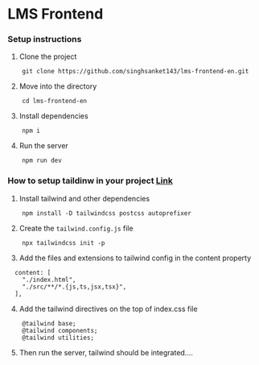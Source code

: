 # LMS Frontend

### Setup instructions

1. Clone the project

```
    git clone https://github.com/singhsanket143/lms-frontend-en.git
```

2. Move into the directory

```
    cd lms-frontend-en
```

3. Install dependencies

```
    npm i
```

4. Run the server
```
    npm run dev
```


### How to setup taildinw in your project [Link](https://tailwindcss.com/docs/guides/vite)

1. Install tailwind and other dependencies
```
    npm install -D tailwindcss postcss autoprefixer
```

2. Create the `tailwind.config.js` file
```
    npx tailwindcss init -p
```

3. Add the files and extensions to tailwind config in the content property
```
  content: [
    "./index.html",
    "./src/**/*.{js,ts,jsx,tsx}",
  ],
```

4. Add the tailwind directives on the top of index.css file
```
    @tailwind base;
    @tailwind components;
    @tailwind utilities;
```

5. Then run the server, tailwind should be integrated....